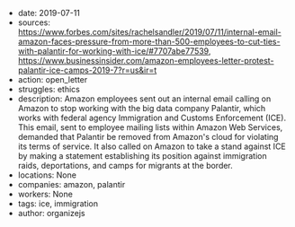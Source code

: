 - date: 2019-07-11
- sources: https://www.forbes.com/sites/rachelsandler/2019/07/11/internal-email-amazon-faces-pressure-from-more-than-500-employees-to-cut-ties-with-palantir-for-working-with-ice/#7707abe77539, https://www.businessinsider.com/amazon-employees-letter-protest-palantir-ice-camps-2019-7?r=us&ir=t
- action: open_letter
- struggles: ethics
- description: Amazon employees sent out an internal email calling on Amazon to stop working with the big data company Palantir, which works with federal agency Immigration and Customs Enforcement (ICE). This email, sent to employee mailing lists within Amazon Web Services, demanded that Palantir be removed from Amazon's cloud for violating its terms of service. It also called on Amazon to take a stand against ICE by making a statement establishing its position against immigration raids, deportations, and camps for migrants at the border.
- locations: None
- companies: amazon, palantir
- workers: None
- tags: ice, immigration
- author: organizejs
